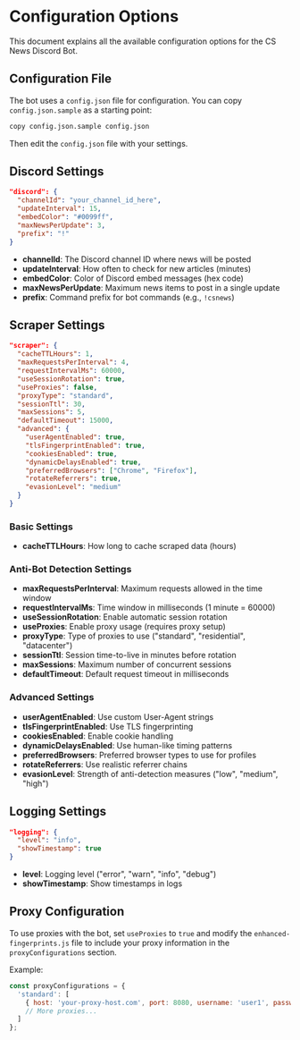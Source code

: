 # Configuration Options

This document explains all the available configuration options for the CS News Discord Bot.

## Configuration File

The bot uses a `config.json` file for configuration. You can copy `config.json.sample` as a starting point:

```bash
copy config.json.sample config.json
```

Then edit the `config.json` file with your settings.

## Discord Settings

```json
"discord": {
  "channelId": "your_channel_id_here",
  "updateInterval": 15,
  "embedColor": "#0099ff",
  "maxNewsPerUpdate": 3,
  "prefix": "!"
}
```

- **channelId**: The Discord channel ID where news will be posted
- **updateInterval**: How often to check for new articles (minutes)
- **embedColor**: Color of Discord embed messages (hex code)
- **maxNewsPerUpdate**: Maximum news items to post in a single update
- **prefix**: Command prefix for bot commands (e.g., `!csnews`)

## Scraper Settings

```json
"scraper": {
  "cacheTTLHours": 1,
  "maxRequestsPerInterval": 4,
  "requestIntervalMs": 60000,
  "useSessionRotation": true,
  "useProxies": false,
  "proxyType": "standard",
  "sessionTtl": 30,
  "maxSessions": 5,
  "defaultTimeout": 15000,
  "advanced": {
    "userAgentEnabled": true,
    "tlsFingerprintEnabled": true,
    "cookiesEnabled": true,
    "dynamicDelaysEnabled": true,
    "preferredBrowsers": ["Chrome", "Firefox"],
    "rotateReferrers": true,
    "evasionLevel": "medium"
  }
}
```

### Basic Settings
- **cacheTTLHours**: How long to cache scraped data (hours)

### Anti-Bot Detection Settings
- **maxRequestsPerInterval**: Maximum requests allowed in the time window
- **requestIntervalMs**: Time window in milliseconds (1 minute = 60000)
- **useSessionRotation**: Enable automatic session rotation
- **useProxies**: Enable proxy usage (requires proxy setup)
- **proxyType**: Type of proxies to use ("standard", "residential", "datacenter")
- **sessionTtl**: Session time-to-live in minutes before rotation
- **maxSessions**: Maximum number of concurrent sessions
- **defaultTimeout**: Default request timeout in milliseconds

### Advanced Settings
- **userAgentEnabled**: Use custom User-Agent strings
- **tlsFingerprintEnabled**: Use TLS fingerprinting
- **cookiesEnabled**: Enable cookie handling
- **dynamicDelaysEnabled**: Use human-like timing patterns
- **preferredBrowsers**: Preferred browser types to use for profiles
- **rotateReferrers**: Use realistic referrer chains
- **evasionLevel**: Strength of anti-detection measures ("low", "medium", "high")

## Logging Settings

```json
"logging": {
  "level": "info",
  "showTimestamp": true
}
```

- **level**: Logging level ("error", "warn", "info", "debug")
- **showTimestamp**: Show timestamps in logs

## Proxy Configuration

To use proxies with the bot, set `useProxies` to `true` and modify the `enhanced-fingerprints.js` file to include your proxy information in the `proxyConfigurations` section.

Example:
```javascript
const proxyConfigurations = {
  'standard': [
    { host: 'your-proxy-host.com', port: 8080, username: 'user1', password: 'pass1' },
    // More proxies...
  ]
};
```
